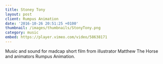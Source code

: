 ```yaml
---
title: Stoney Tony
layout: post
client: Rumpus Animation
date: '2016-10-26 20:51:25 +0100'
thumbnail: /images/thumbnails/StonyTony.png
category: music
embed: https://player.vimeo.com/video/58638171
---
```


Music and sound for madcap short film from illustrator Matthew The Horse and animators Rumpus Animation.
